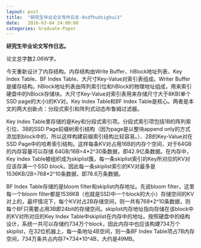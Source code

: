```yaml
---
layout: post
title:  "研究生毕业论文写作日志-0sdfhudsighui3"
date:   2016-03-04 24:00:00
categories: Graduate-Paper
---
```

<strong>研究生毕业论文写作日志。</strong>
<p>
	论文总字数2.06W字。
</p>
<p>
	今天重新设计了内存结构。内存结构由Write Buffer、hBlock地址列表、Key Index Table、BF Index Table、大尺寸Key-Value对索引表组成。Writer Buffer是缓存结构。hBlock地址列表由阵列索引位和hBlock的物理地址组成，用来索引硬盘中的hBlock存储块。大尺寸Key-Value对索引表用来存储尺寸大于8KB(单个SSD page的大小)的KV对。Key Index Table和BF Index Table是核心。两者是本文的两大创新点：分段式索引和阵列式动态布鲁姆过滤器。
</p>
<p>
	Key Index Table里存储的是Key和分段式索引项。分段式索引项包括1B的阵列索引位、3B的SSD Page前缀树索引结构（因为page是以整块append only的方式添加到block中的，所以这样构建前缀索引结构比较容易。）、2B的Key-Value对在SSD Page中的哈希索引结构。这样每条KV对占用16B的内存个空间，对于64GB的内存容量可以存储 64GB/16B=4*2^30条数据，即42.9亿条数据。在内存中，Key Index Table被组织成为skiplist簇，每一条skiplist索引的Key所对应的KV对应该存满一个SSD block。因此每一条skiplist索引的KV对最多是1536KB/2B=768*2^10条数据，即78.6万条数据。
</p>
<p>
	BF Index Table存储的是bloom filter和skiplist内存地址。先说bloom filter，这里每一个bloom filter都是1536KB（也就是SSD中一个block的大小）存储空间的KV对上的，最坏情况下，每个KV对占2B存储空间，则一共有768*2^10条数据，则每个BF只需要占用3B即24bit的存储空间。skiplist内存地址指向存储在该block中的KV对所对应的Key Index Table中skiplist在内存中的地址。按照硬盘中的结构设计，系统一共可以存储约734万个block，因此内存中也应该构建734万个skiplist，在32位机器上，每一条地址4B空间，则一条BF Index Table项占7B内存空间，734万条共占内存7*734*10^4B，大约是49MB。
</p>
